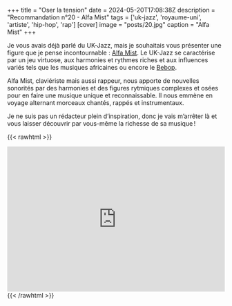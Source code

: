 +++
title = "Oser la tension"
date = 2024-05-20T17:08:38Z
description = "Recommandation n°20 - Alfa Mist"
tags = ['uk-jazz', 'royaume-uni', 'artiste', 'hip-hop', 'rap']
[cover]
image = "posts/20.jpg"
caption = "Alfa Mist"
+++

Je vous avais déjà parlé du UK-Jazz, mais je souhaitais vous présenter une figure que je pense
incontournable : [Alfa Mist](https://en.wikipedia.org/wiki/Alfa_Mist). Le UK-Jazz se caractérise par un jeu virtuose,
aux harmonies et rythmes riches et aux influences variés tels que les musiques africaines ou encore
le [Bebop](https://fr.wikipedia.org/wiki/Bebop).

Alfa Mist, claviériste mais aussi rappeur, nous apporte de nouvelles sonorités par des harmonies et des figures
rytmiques complexes et osées pour en faire une musique unique et reconnaissable. Il nous emmène en voyage alternant
morceaux chantés, rappés et instrumentaux.

Je ne suis pas un rédacteur plein d’inspiration, donc je vais m’arrêter là et vous laisser découvrir par vous-même
la richesse de sa musique !

{{< rawhtml >}}
<div style="max-width:100%;"><div style="position:relative;padding-bottom:calc(56.25% + 52px);height: 0;"><iframe style="position:absolute;top:0;left:0;" width="100%" height="100%" src="https://odesli.co/embed/?url=https%3A%2F%2Fartist.link%2Falfamist&theme=light" frameborder="0" allowfullscreen sandbox="allow-same-origin allow-scripts allow-presentation allow-popups allow-popups-to-escape-sandbox" allow="clipboard-read; clipboard-write"></iframe></div></div>
{{< /rawhtml >}}